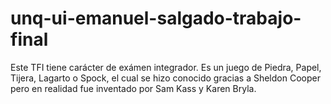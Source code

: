 # unq-ui-emanuel-salgado-trabajo-final
Este TFI tiene carácter de exámen integrador. Es un juego de Piedra, Papel, Tijera, Lagarto o Spock, el cual se hizo conocido gracias a Sheldon Cooper pero en realidad fue inventado por Sam Kass y Karen Bryla.
